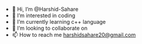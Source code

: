 - 👋 Hi, I’m @Harshid-Sahare
- 👀 I’m interested in coding
- 🌱 I’m currently learning c++ language
- 💞️ I’m looking to collaborate on 
- 📫 How to reach me
      harshidsahare20@gmail.com

<!---
Harshid-Sahare/Harshid-Sahare is a ✨ special ✨ repository because its `README.md` (this file) appears on your GitHub profile.
You can click the Preview link to take a look at your changes.
--->
